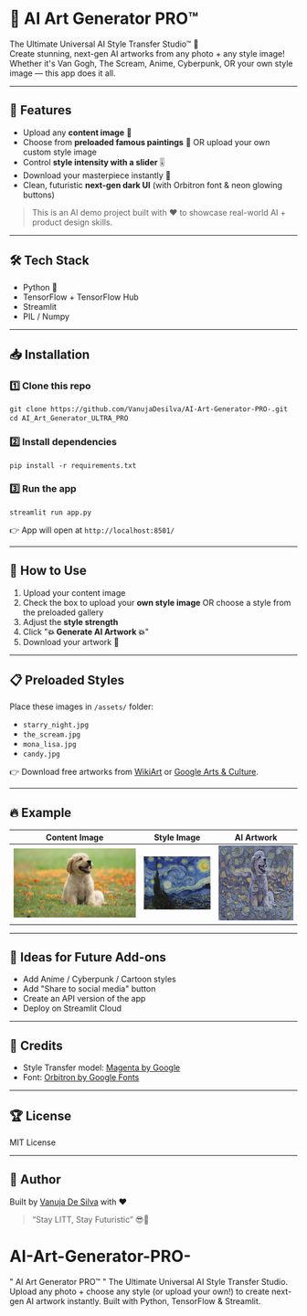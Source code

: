 

# 🚀 AI Art Generator PRO™

The Ultimate Universal AI Style Transfer Studio™ 🎨  
Create stunning, next-gen AI artworks from any photo + any style image!  
Whether it's Van Gogh, The Scream, Anime, Cyberpunk, OR your own style image — this app does it all.

---

## 💎 Features
- Upload any **content image** 📸
- Choose from **preloaded famous paintings** 🎨 OR upload your own custom style image
- Control **style intensity with a slider** 🎚️
- Download your masterpiece instantly 💾
- Clean, futuristic **next-gen dark UI** (with Orbitron font & neon glowing buttons)

> This is an AI demo project built with ❤️ to showcase real-world AI + product design skills.

---

## 🛠️ Tech Stack
- Python 🐍
- TensorFlow + TensorFlow Hub
- Streamlit
- PIL / Numpy

---

## 📥 Installation

### 1️⃣ Clone this repo
```
git clone https://github.com/VanujaDesilva/AI-Art-Generator-PRO-.git
cd AI_Art_Generator_ULTRA_PRO
```

### 2️⃣ Install dependencies
```
pip install -r requirements.txt
```

### 3️⃣ Run the app
```
streamlit run app.py
```

👉 App will open at `http://localhost:8501/`

---

## 🎨 How to Use

1. Upload your content image  
2. Check the box to upload your **own style image** OR choose a style from the preloaded gallery  
3. Adjust the **style strength**  
4. Click "**💥 Generate AI Artwork 💥**"  
5. Download your artwork 💎

---

## 📋 Preloaded Styles
Place these images in `/assets/` folder:
- `starry_night.jpg`
- `the_scream.jpg`
- `mona_lisa.jpg`
- `candy.jpg`

👉 Download free artworks from [WikiArt](https://www.wikiart.org/) or [Google Arts & Culture](https://artsandculture.google.com/).

---

## 🔥 Example

| Content Image | Style Image | AI Artwork |
|---------------|-------------|------------|
| ![](assets/example1.jpg) | ![](assets/starry_night.jpg) | ![](assets/AI_Artwork.png) |

---

## 🎯 Ideas for Future Add-ons
- Add Anime / Cyberpunk / Cartoon styles  
- Add "Share to social media" button  
- Create an API version of the app  
- Deploy on Streamlit Cloud

---

## 💎 Credits
- Style Transfer model: [Magenta by Google](https://tfhub.dev/google/magenta/arbitrary-image-stylization-v1-256/2)
- Font: [Orbitron by Google Fonts](https://fonts.google.com/specimen/Orbitron)

---

## 🏆 License
MIT License

---

## 👤 Author
Built by [Vanuja De Silva](https://github.com/VanujaDesilva) with ❤️  
> “Stay LITT, Stay Futuristic” 😎🚀

# AI-Art-Generator-PRO-
" AI Art Generator PRO™ " The Ultimate Universal AI Style Transfer Studio. Upload any photo + choose any style (or upload your own!) to create next-gen AI artwork instantly. Built with Python, TensorFlow &amp; Streamlit.

